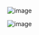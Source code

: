 ![image](https://github.com/user-attachments/assets/928c8439-1bff-4d25-93cb-c6c26b361bbc)



![image](https://github.com/user-attachments/assets/c61fd6f3-6d8f-45fc-8822-8f90205deae4)

